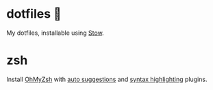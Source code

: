 # dotfiles :open_file_folder:
My dotfiles, installable using [Stow](http://www.gnu.org/software/stow/ "GNU Stow").

# zsh
Install [OhMyZsh](https://ohmyz.sh/ "OhMyZsh") with [auto suggestions](https://github.com/zsh-users/zsh-autosuggestions/blob/master/INSTALL.md "zsh-autosuggestions") and [syntax highlighting](https://github.com/zsh-users/zsh-syntax-highlighting/blob/master/INSTALL.md "zsh-syntax-highlighting") plugins.